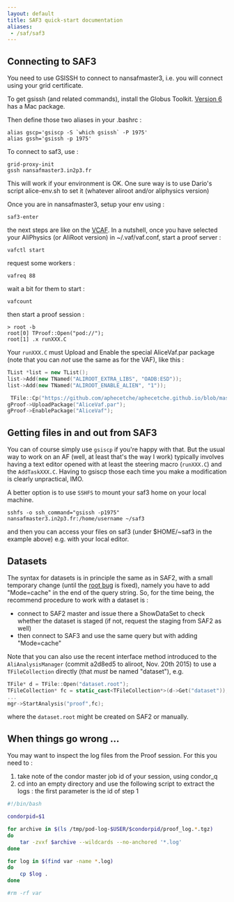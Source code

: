 ```yaml
---
layout: default
title: SAF3 quick-start documentation
aliases:
 - /saf/saf3
---
```


## Connecting to SAF3

You need to use GSISSH to connect to nansafmaster3, i.e. you will connect using your grid certificate.

To get gsissh (and related commands), install the Globus Toolkit. [Version 6](http://toolkit.globus.org/toolkit/downloads/6.0/) has a Mac package.

Then define those two aliases in your .bashrc :

	alias gscp='gsiscp -S `which gsissh` -P 1975'
	alias gssh='gsissh -p 1975'

To connect to saf3, use :

	grid-proxy-init
	gssh nansafmaster3.in2p3.fr

This will work if your environment is OK. One sure way is to use Dario's script alice-env.sh to set it (whatever aliroot and/or aliphysics version)

Once you are in nansafmaster3, setup your env using :

	saf3-enter

the next steps are like on the [VCAF](https://dberzano.github.io/alice/vcaf/usersguide/). In a nutshell, once you have selected your AliPhysics (or AliRoot version) in ~/.vaf/vaf.conf, start a proof server :

	vafctl start

request some workers :

	vafreq 88

wait a bit for them to start :

	vafcount

then start a proof session :

	> root -b
	root[0] TProof::Open("pod://");
	root[1] .x runXXX.C

Your `runXXX.C` must Upload and Enable the special AliceVaf.par package (note that you can *not* use the same as for the VAF), like this :

```C++
TList *list = new TList();
list->Add(new TNamed("ALIROOT_EXTRA_LIBS", "OADB:ESD"));
list->Add(new TNamed("ALIROOT_ENABLE_ALIEN", "1"));

 TFile::Cp("https://github.com/aphecetche/aphecetche.github.io/blob/master/saf/saf3/AliceVaf.par?raw=true","AliceVaf.par");
gProof->UploadPackage("AliceVaf.par");
gProof->EnablePackage("AliceVaf");
```

## Getting files in and out from SAF3

You can of course simply use `gsiscp` if you're happy with that. But the usual way to work on an AF (well, at least that's the way I work)
typically involves having a text editor opened with at least the steering macro (`runXXX.C`) and the `AddTaskXXX.C`. Having to gsiscp those each time you make a modification is clearly unpractical, IMO.

A better option is to use `SSHFS` to mount your saf3 home on your local machine.

	sshfs -o ssh_command="gsissh -p1975" nansafmaster3.in2p3.fr:/home/username ~/saf3

and then you can access your files on saf3 (under $HOME/~saf3 in the example above) e.g. with your local editor.

## Datasets

The syntax for datasets is in principle the same as in SAF2, with a small temporary change (until the [root bug]( https://sft.its.cern.ch/jira/browse/ROOT-7703) is fixed), namely you have to add "Mode=cache" in the end of the query string. So, for the time being, the recommend procedure to work with a dataset is :

- connect to SAF2 master and issue there a ShowDataSet to check whether the dataset is staged (if not, request the staging from SAF2 as well)
- then connect to SAF3 and use the same query but with adding "Mode=cache"

Note that you can also use the recent interface method introduced to the `AliAnalysisManager` (commit a2d8ed5 to aliroot, Nov. 20th 2015) to use a `TFileCollection` directly (that _must_ be named "dataset"), e.g.

```C++
TFile* d = TFile::Open("dataset.root");
TFileCollection* fc = static_cast<TFileCollection*>(d->Get("dataset"));
...
mgr->StartAnalysis("proof",fc);
```

where the `dataset.root` might be created on SAF2 or manually.

## When things go wrong ...

You may want to inspect the log files from the Proof session. For this you need to :

1. take note of the condor master job id of your session, using condor_q
2. cd into an empty directory and use the following script to extract the logs : the first parameter is the id of step 1

```bash
#!/bin/bash

condorpid=$1

for archive in $(ls /tmp/pod-log-$USER/$condorpid/proof_log.*.tgz)
do
	tar -zvxf $archive --wildcards --no-anchored '*.log'
done

for log in $(find var -name *.log)
do
	cp $log .
done

#rm -rf var
```
